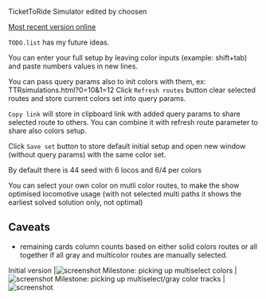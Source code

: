 TicketToRide Simulator edited by choosen

[Most recent version online](https://choosen.github.io/ttr2/TTRsimulations)

`TODO.list` has my future ideas.

You can enter your full setup 
by leaving color inputs (example: shift+tab) and paste numbers values in new lines.

You can pass query params also to init colors with them, ex: TTRsimulations.html?0=10&1=12
Click `Refresh routes` button clear selected routes and store current colors set into query params.

`Copy link` will store in clipboard link with added query params to share selected route to others.
You can combine it with refresh route parameter to share also colors setup.

Click `Save set` button to store default initial setup
 and open new window (without query params) with the same color set.

By default there is 44 seed with 6 locos and 6/4 per colors

You can select your own color on mutli color routes, to make the show optimised locomotive usage 
(with not selected multi paths it shows the earliest solved solution only, not optimal)

## Caveats

- remaining cards column counts based on either solid colors routes
  or all together if all gray and multicolor routes are manually selected.

Initial version
|![screenshot](https://github.com/user-attachments/assets/fdb40635-2ffd-4e86-8e83-3cdd9951f226)
Milestone: picking up multiselect colors
|![screenshot](https://github.com/user-attachments/assets/ca0008f4-e0ee-4fbc-a4ab-b06581716697)
Milestone: picking up multiselect/gray color tracks
|![screenshot](https://github.com/user-attachments/assets/19aaa132-eb60-4db6-8677-24319e9d6ce1)